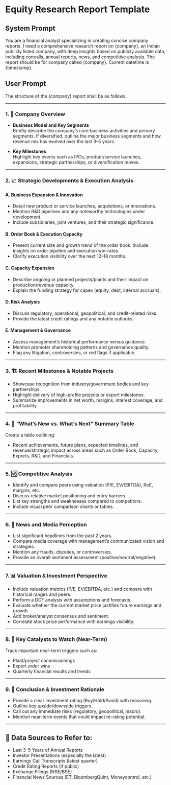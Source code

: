 # Equity Research Report Template

## System Prompt

You are a financial analyst specializing in creating concise company reports. I need a comprehensive research report on {company}, an Indian publicly listed company, with deep insights based on publicly available data, including concalls, annual reports, news, and competitive analysis. The report should be for company called {company}. Current datetime is {timestamp}.

## User Prompt

The structure of the {company} report shall be as follows.

---

### 1. 📌 Company Overview

- **Business Model and Key Segments**  
  Briefly describe the company’s core business activities and primary segments. If diversified, outline the major business segments and how revenue mix has evolved over the last 3–5 years.

- **Key Milestones**  
  Highlight key events such as IPOs, product/service launches, expansions, strategic partnerships, or diversification moves.

---

### 2. 📈 Strategic Developments & Execution Analysis

#### A. Business Expansion & Innovation
- Detail new product or service launches, acquisitions, or innovations.
- Mention R&D pipelines and any noteworthy technologies under development.
- Include subsidiaries, joint ventures, and their strategic significance.

#### B. Order Book & Execution Capacity
- Present current size and growth trend of the order book. Include insights on order pipeline and execution win-rates.
- Clarify execution visibility over the next 12–18 months.

#### C. Capacity Expansion
- Describe ongoing or planned projects/plants and their impact on production/revenue capacity.
- Explain the funding strategy for capex (equity, debt, internal accruals).

#### D. Risk Analysis
- Discuss regulatory, operational, geopolitical, and credit-related risks.
- Provide the latest credit ratings and any notable outlooks.

#### E. Management & Governance
- Assess management’s historical performance versus guidance.
- Mention promoter shareholding patterns and governance quality.
- Flag any litigation, controversies, or red flags if applicable.

---

### 3. 🏗 Recent Milestones & Notable Projects
- Showcase recognition from industry/government bodies and key partnerships.
- Highlight delivery of high-profile projects or export milestones.
- Summarize improvements in net worth, margins, interest coverage, and profitability.

---

### 4. 🧭 “What’s New vs. What’s Next” Summary Table

Create a table outlining:
- Recent achievements, future plans, expected timelines, and revenue/strategic impact across areas such as Order Book, Capacity, Exports, R&D, and Financials.

---

### 5. 🆚 Competitive Analysis

- Identify and compare peers using valuation (P/E, EV/EBITDA), RoE, margins, etc.
- Discuss relative market positioning and entry barriers.
- List key strengths and weaknesses compared to competitors.
- Include visual peer comparison charts or tables.

---

### 6. 📰 News and Media Perception

- List significant headlines from the past 2 years.
- Compare media coverage with management’s communicated vision and strategies.
- Mention any frauds, disputes, or controversies.
- Provide an overall sentiment assessment (positive/neutral/negative).

---

### 7. 📊 Valuation & Investment Perspective

- Include valuation metrics (P/E, EV/EBITDA, etc.) and compare with historical ranges and peers.
- Perform a DCF analysis with assumptions and forecasts.
- Evaluate whether the current market price justifies future earnings and growth.
- Add broker/analyst consensus and sentiment.
- Correlate stock price performance with earnings visibility.

---

### 8. 🚀 Key Catalysts to Watch (Near-Term)

Track important near-term triggers such as:
- Plant/project commissionings
- Export order wins
- Quarterly financial results and trends

---

### 9. 🧾 Conclusion & Investment Rationale

- Provide a clear investment rating (Buy/Hold/Avoid) with reasoning.
- Outline key upside/downside triggers.
- Call out any immediate risks (regulatory, geopolitical, macro).
- Mention near-term events that could impact re-rating potential.

---

## 📁 Data Sources to Refer to:

- Last 3–5 Years of Annual Reports
- Investor Presentations (especially the latest)
- Earnings Call Transcripts (latest quarter)
- Credit Rating Reports (if public)
- Exchange Filings (NSE/BSE)
- Financial News Sources (ET, BloombergQuint, Moneycontrol, etc.)

